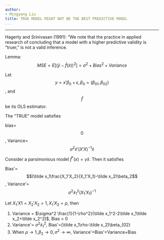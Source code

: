 ```yaml
---
author:
- Mingyang Liu
title: TRUE MODEL MIGHT NOT BE THE BEST PREDICTIVE MODEL
...
```

--- 

Hagerty and Srinivasan (1991): “We note that the practice in applied research of concluding that a model with a higher predictive validity is “truer,” is not a valid inference.

Lemma: $$MSE = E[(\tilde y - \hat f(\tilde x))^2]=\sigma^2+Bias^2+Variance$$

Let $$y=x'\beta_0+\epsilon, \beta_0=(\beta_{01}, \beta_{02})$$, and $$\hat{f}$$ be its OLS estimator. 

The "TRUE" model satisfies

bias=$$0$$, Variance=$$\sigma^2\tilde x'(X'X)^{-1}\tilde x$$

Consider a parsimonious model $\hat f^* (x)=\hat \gamma x$. Then it satisfies

Bias'=$$(\tilde x_1\frac{X_1'X_2}{X_1'X_1}-\tilde x_2)\beta_2$$, Variance'=$$\sigma^2\tilde x_1^2(X_1'X_1)^{-1}$$

Let $X_1'X1=X_2'X_2=1, X_1'X_2=\rho$, then
1. Variance = $\sigma^2 \frac{1}{1-\rho^2}(\tilde x_1^2-2\tilde x_1\tilde x_2+\tilde x_2^2)$, Bias = 0
2. Variance'= $\sigma^2\tilde x_1^2$, Bias'=(\tilde x_1\rho-\tilde x_2)\beta_{02}
3. When $\rho\rightarrow 1, \beta_2\rightarrow 0, \sigma^2\rightarrow \infty$, Variance'+Bias'<Variance+Bias



